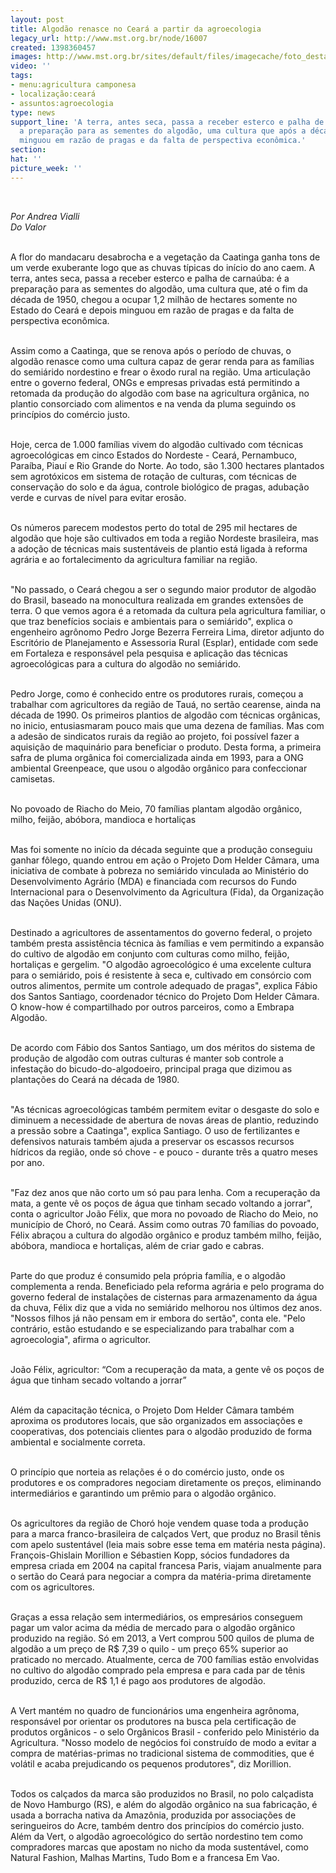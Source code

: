 ```yaml
---
layout: post
title: Algodão renasce no Ceará a partir da agroecologia
legacy_url: http://www.mst.org.br/node/16007
created: 1398360457
images: http://www.mst.org.br/sites/default/files/imagecache/foto_destaque/algodão.jpg
video: ''
tags:
- menu:agricultura camponesa
- localização:ceará
- assuntos:agroecologia
type: news
support_line: 'A terra, antes seca, passa a receber esterco e palha de carnaúba: é
  a preparação para as sementes do algodão, uma cultura que após a década de 1960
  minguou em razão de pragas e da falta de perspectiva econômica.'
section: 
hat: ''
picture_week: ''
---
```

<p>&nbsp;</p><p><em>Por Andrea Vialli<br>Do Valor</em></p><p><br>A flor do mandacaru desabrocha e a vegetação da Caatinga ganha tons de um verde exuberante logo que as chuvas típicas do início do ano caem. A terra, antes seca, passa a receber esterco e palha de carnaúba: é a preparação para as sementes do algodão, uma cultura que, até o fim da década de 1950, chegou a ocupar 1,2 milhão de hectares somente no Estado do Ceará e depois minguou em razão de pragas e da falta de perspectiva econômica.</p><p><br>Assim como a Caatinga, que se renova após o período de chuvas, o algodão renasce como uma cultura capaz de gerar renda para as famílias do semiárido nordestino e frear o êxodo rural na região. Uma articulação entre o governo federal, ONGs e empresas privadas está permitindo a retomada da produção do algodão com base na agricultura orgânica, no plantio consorciado com alimentos e na venda da pluma seguindo os princípios do comércio justo.</p><p><br>Hoje, cerca de 1.000 famílias vivem do algodão cultivado com técnicas agroecológicas em cinco Estados do Nordeste - Ceará, Pernambuco, Paraíba, Piauí e Rio Grande do Norte. Ao todo, são 1.300 hectares plantados sem agrotóxicos em sistema de rotação de culturas, com técnicas de conservação do solo e da água, controle biológico de pragas, adubação verde e curvas de nível para evitar erosão.</p><p><br>Os números parecem modestos perto do total de 295 mil hectares de algodão que hoje são cultivados em toda a região Nordeste brasileira, mas a adoção de técnicas mais sustentáveis de plantio está ligada à reforma agrária e ao fortalecimento da agricultura familiar na região.</p><p><br>"No passado, o Ceará chegou a ser o segundo maior produtor de algodão do Brasil, baseado na monocultura realizada em grandes extensões de terra. O que vemos agora é a retomada da cultura pela agricultura familiar, o que traz benefícios sociais e ambientais para o semiárido", explica o engenheiro agrônomo Pedro Jorge Bezerra Ferreira Lima, diretor adjunto do Escritório de Planejamento e Assessoria Rural (Esplar), entidade com sede em Fortaleza e responsável pela pesquisa e aplicação das técnicas agroecológicas para a cultura do algodão no semiárido.</p><p><br>Pedro Jorge, como é conhecido entre os produtores rurais, começou a trabalhar com agricultores da região de Tauá, no sertão cearense, ainda na década de 1990. Os primeiros plantios de algodão com técnicas orgânicas, no inicio, entusiasmaram pouco mais que uma dezena de famílias. Mas com a adesão de sindicatos rurais da região ao projeto, foi possível fazer a aquisição de maquinário para beneficiar o produto. Desta forma, a primeira safra de pluma orgânica foi comercializada ainda em 1993, para a ONG ambiental Greenpeace, que usou o algodão orgânico para confeccionar camisetas.</p><p><br>No povoado de Riacho do Meio, 70 famílias plantam algodão orgânico, milho, feijão, abóbora, mandioca e hortaliças</p><p><br>Mas foi somente no início da década seguinte que a produção conseguiu ganhar fôlego, quando entrou em ação o Projeto Dom Helder Câmara, uma iniciativa de combate à pobreza no semiárido vinculada ao Ministério do Desenvolvimento Agrário (MDA) e financiada com recursos do Fundo Internacional para o Desenvolvimento da Agricultura (Fida), da Organização das Nações Unidas (ONU).</p><p><br>Destinado a agricultores de assentamentos do governo federal, o projeto também presta assistência técnica às famílias e vem permitindo a expansão do cultivo de algodão em conjunto com culturas como milho, feijão, hortaliças e gergelim. "O algodão agroecológico é uma excelente cultura para o semiárido, pois é resistente à seca e, cultivado em consórcio com outros alimentos, permite um controle adequado de pragas", explica Fábio dos Santos Santiago, coordenador técnico do Projeto Dom Helder Câmara. O know-how é compartilhado por outros parceiros, como a Embrapa Algodão.</p><p><br>De acordo com Fábio dos Santos Santiago, um dos méritos do sistema de produção de algodão com outras culturas é manter sob controle a infestação do bicudo-do-algodoeiro, principal praga que dizimou as plantações do Ceará na década de 1980.</p><p><br>"As técnicas agroecológicas também permitem evitar o desgaste do solo e diminuem a necessidade de abertura de novas áreas de plantio, reduzindo a pressão sobre a Caatinga", explica Santiago. O uso de fertilizantes e defensivos naturais também ajuda a preservar os escassos recursos hídricos da região, onde só chove - e pouco - durante três a quatro meses por ano.</p><p><br>"Faz dez anos que não corto um só pau para lenha. Com a recuperação da mata, a gente vê os poços de água que tinham secado voltando a jorrar", conta o agricultor João Félix, que mora no povoado de Riacho do Meio, no município de Choró, no Ceará. Assim como outras 70 famílias do povoado, Félix abraçou a cultura do algodão orgânico e produz também milho, feijão, abóbora, mandioca e hortaliças, além de criar gado e cabras.</p><p><br>Parte do que produz é consumido pela própria família, e o algodão complementa a renda. Beneficiado pela reforma agrária e pelo programa do governo federal de instalações de cisternas para armazenamento da água da chuva, Félix diz que a vida no semiárido melhorou nos últimos dez anos. "Nossos filhos já não pensam em ir embora do sertão", conta ele. "Pelo contrário, estão estudando e se especializando para trabalhar com a agroecologia", afirma o agricultor.</p><p><br>João Félix, agricultor: “Com a recuperação da mata, a gente vê os poços de água que tinham secado voltando a jorrar”</p><p><br>Além da capacitação técnica, o Projeto Dom Helder Câmara também aproxima os produtores locais, que são organizados em associações e cooperativas, dos potenciais clientes para o algodão produzido de forma ambiental e socialmente correta.</p><p><br>O princípio que norteia as relações é o do comércio justo, onde os produtores e os compradores negociam diretamente os preços, eliminando intermediários e garantindo um prêmio para o algodão orgânico.</p><p><br>Os agricultores da região de Choró hoje vendem quase toda a produção para a marca franco-brasileira de calçados Vert, que produz no Brasil tênis com apelo sustentável (leia mais sobre esse tema em matéria nesta página). François-Ghislain Morillion e Sébastien Kopp, sócios fundadores da empresa criada em 2004 na capital francesa Paris, viajam anualmente para o sertão do Ceará para negociar a compra da matéria-prima diretamente com os agricultores.</p><p><br>Graças a essa relação sem intermediários, os empresários conseguem pagar um valor acima da média de mercado para o algodão orgânico produzido na região. Só em 2013, a Vert comprou 500 quilos de pluma de algodão a um preço de R$ 7,39 o quilo - um preço 65% superior ao praticado no mercado. Atualmente, cerca de 700 famílias estão envolvidas no cultivo do algodão comprado pela empresa e para cada par de tênis produzido, cerca de R$ 1,1 é pago aos produtores de algodão.</p><p><br>A Vert mantém no quadro de funcionários uma engenheira agrônoma, responsável por orientar os produtores na busca pela certificação de produtos orgânicos - o selo Orgânicos Brasil - conferido pelo Ministério da Agricultura. "Nosso modelo de negócios foi construído de modo a evitar a compra de matérias-primas no tradicional sistema de commodities, que é volátil e acaba prejudicando os pequenos produtores", diz Morillion.</p><p><br>Todos os calçados da marca são produzidos no Brasil, no polo calçadista de Novo Hamburgo (RS), e além do algodão orgânico na sua fabricação, é usada a borracha nativa da Amazônia, produzida por associações de seringueiros do Acre, também dentro dos princípios do comércio justo. Além da Vert, o algodão agroecológico do sertão nordestino tem como compradores marcas que apostam no nicho da moda sustentável, como Natural Fashion, Malhas Martins, Tudo Bom e a francesa Em Vao.</p><div>&nbsp;</div><div>&nbsp;</div><div>&nbsp;</div>
